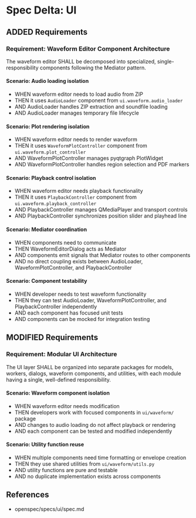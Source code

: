 # Spec Delta: UI

## ADDED Requirements

### Requirement: Waveform Editor Component Architecture
The waveform editor SHALL be decomposed into specialized, single-responsibility components following the Mediator pattern.

#### Scenario: Audio loading isolation
- WHEN waveform editor needs to load audio from ZIP
- THEN it uses `AudioLoader` component from `ui.waveform.audio_loader`
- AND AudioLoader handles ZIP extraction and soundfile loading
- AND AudioLoader manages temporary file lifecycle

#### Scenario: Plot rendering isolation
- WHEN waveform editor needs to render waveform
- THEN it uses `WaveformPlotController` component from `ui.waveform.plot_controller`
- AND WaveformPlotController manages pyqtgraph PlotWidget
- AND WaveformPlotController handles region selection and PDF markers

#### Scenario: Playback control isolation
- WHEN waveform editor needs playback functionality
- THEN it uses `PlaybackController` component from `ui.waveform.playback_controller`
- AND PlaybackController manages QMediaPlayer and transport controls
- AND PlaybackController synchronizes position slider and playhead line

#### Scenario: Mediator coordination
- WHEN components need to communicate
- THEN WaveformEditorDialog acts as Mediator
- AND components emit signals that Mediator routes to other components
- AND no direct coupling exists between AudioLoader, WaveformPlotController, and PlaybackController

#### Scenario: Component testability
- WHEN developer needs to test waveform functionality
- THEN they can test AudioLoader, WaveformPlotController, and PlaybackController independently
- AND each component has focused unit tests
- AND components can be mocked for integration testing

## MODIFIED Requirements

### Requirement: Modular UI Architecture
The UI layer SHALL be organized into separate packages for models, workers, dialogs, waveform components, and utilities, with each module having a single, well-defined responsibility.

#### Scenario: Waveform component isolation
- WHEN waveform editor needs modification
- THEN developers work with focused components in `ui/waveform/` package
- AND changes to audio loading do not affect playback or rendering
- AND each component can be tested and modified independently

#### Scenario: Utility function reuse
- WHEN multiple components need time formatting or envelope creation
- THEN they use shared utilities from `ui/waveform/utils.py`
- AND utility functions are pure and testable
- AND no duplicate implementation exists across components

## References
- openspec/specs/ui/spec.md
